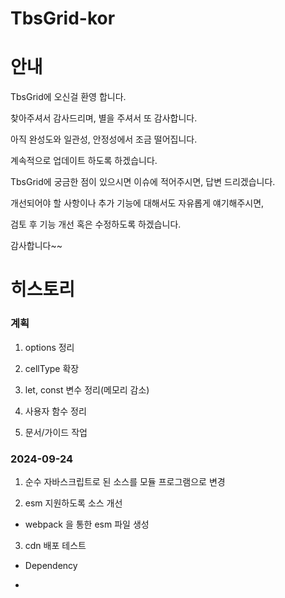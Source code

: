 # TbsGrid-kor

# 안내

TbsGrid에 오신걸 환영 합니다. 

찾아주셔서 감사드리며, 별을 주셔서 또 감사합니다.

아직 완성도와 일관성, 안정성에서 조금 떨어집니다.

계속적으로 업데이트 하도록 하겠습니다.

TbsGrid에 궁금한 점이 있으시면 이슈에 적어주시면, 답변 드리겠습니다.

개선되어야 할 사항이나 추가 기능에 대해서도 자유롭게 얘기해주시면,

검토 후 기능 개선 혹은 수정하도록 하겠습니다.

감사합니다~~

# 히스토리

### 계획

1. options 정리

2. cellType 확장

3. let, const 변수 정리(메모리 감소)

4. 사용자 함수 정리

5. 문서/가이드 작업

### 2024-09-24

1. 순수 자바스크립트로 된 소스를 모듈 프로그램으로 변경

2. esm 지원하도록 소스 개선

* webpack 을 통한 esm 파일 생성

3. cdn 배포 테스트

* Dependency
  
* <script src="https://cdnjs.cloudflare.com/ajax/libs/FileSaver.js/2.0.5/FileSaver.min.js" />
 
* <script src="https://cdn.jsdelivr.net/npm/mobile-detect@1.4.5/mobile-detect.min.js" />

--- 

* image root path : https://cdn.jsdelivr.net/npm/tbsgrid@0.0.9/dist/img

* <style src="https://cdn.jsdelivr.net/npm/tbsgrid@0.0.12/dist/css/tbsgrid.css" />
 
* <script src="https://cdn.jsdelivr.net/npm/tbsgrid@0.0.12/dist/tbsgrid-configs.js" />
 
* <script src="https://cdn.jsdelivr.net/npm/tbsgrid_test@0.0.12/dist/tbsgrid.min.js" />
 
4. npm 배포 테스트

* https://www.npmjs.com/package/tbsgrid

* npm install tbsgrid_test

* import { TbsGrid } from 'tbsgrid_test';

* import { tbsGridConfigs } from 'tbsgrid_test/dist/tbsgrid-configs.mjs';

5. typescript 지원은 올해 연말 까지 계획 중 

### 2024-09-20

1. 불필요한 소스라인 삭제

2. 소스 경량화 작업








